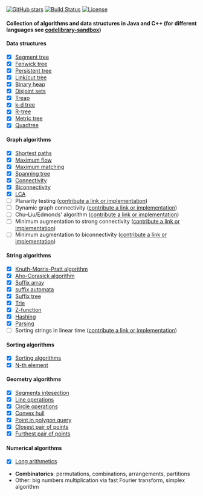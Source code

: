 [![GitHub stars](https://img.shields.io/github/stars/indy256/codelibrary.svg?style=flat&label=star)](https://github.com/indy256/codelibrary/)
[![Build Status](https://travis-ci.org/indy256/codelibrary.svg?branch=master)](https://travis-ci.org/indy256/codelibrary)
[![License](https://img.shields.io/badge/license-UNLICENSE-green.svg)](https://github.com/indy256/codelibrary/blob/master/UNLICENSE)

#### Collection of algorithms and data structures in Java and C++ (for different languages see [codelibrary-sandbox](https://github.com/indy256/codelibrary-sandbox))

#### Data structures
+ [x] [Segment tree](java/structures/SegmentTreeIntervalAddMax.java)
+ [x] [Fenwick tree](java/structures/FenwickTree.java)
+ [x] [Persistent tree](java/structures/PersistentTree.java)
+ [x] [Link/cut tree](java/structures/LinkCutTree.java)
+ [x] [Binary heap](java/structures/BinaryHeap.java)
+ [x] [Disjoint sets](java/structures/DisjointSets.java)
+ [x] [Treap](java/structures/TreapImplicitKey.java)
+ [x] [k-d tree](java/structures/KdTreePointQuery.java)
+ [x] [R-tree](java/structures/RTree.java)
+ [x] [Metric tree](java/structures/MetricTree.java)
+ [x] [Quadtree](java/structures/QuadTree.java)

#### Graph algorithms
+ [x] [Shortest paths](java/graphs/shortestpaths)
+ [x] [Maximum flow](java/graphs/flows)
+ [x] [Maximum matching](java/graphs/matchings)
+ [x] [Spanning tree](java/graphs/spanningtree)
+ [x] [Connectivity](java/graphs/dfs)
+ [x] [Biconnectivity](java/graphs/dfs)
+ [x] [LCA](java/graphs/lca)
+ [ ] Planarity testing ([contribute a link or implementation](https://github.com/indy256/codelibrary/issues/28))
+ [ ] Dynamic graph connectivity ([contribute a link or implementation](https://github.com/indy256/codelibrary/issues/29))
+ [ ] Chu–Liu/Edmonds' algorithm ([contribute a link or implementation](https://github.com/indy256/codelibrary/issues/30))
+ [ ] Minimum augmentation to strong connectivity ([contribute a link or implementation](https://github.com/indy256/codelibrary/issues/32))
+ [ ] Minimum augmentation to biconnectivity ([contribute a link or implementation](https://github.com/indy256/codelibrary/issues/33))

#### String algorithms
+ [x] [Knuth-Morris-Pratt algorithm](java/strings/Kmp.java)
+ [x] [Aho-Corasick algorithm](java/strings/AhoCorasick.java)
+ [x] [Suffix array](java/strings/SuffixArray.java)
+ [x] [suffix automata](java/strings/SuffixAutomaton.java)
+ [x] [Suffix tree](java/strings/SuffixTree.java)
+ [x] [Trie](java/strings/Trie.java)
+ [x] [Z-function](java/strings/ZFunction.java)
+ [x] [Hashing](java/strings/Hashing.java)
+ [x] [Parsing](java/parsing)
+ [ ] Sorting strings in linear time ([contribute a link or implementation](https://github.com/indy256/codelibrary/issues/31))

#### Sorting algorithms
+ [x] [Sorting algorithms](java/sort/Sort.java)
+ [x] [N-th element](java/sort/NthElement.java)

#### Geometry algorithms
+ [x] [Segments intesection](java/geometry/SegmentsIntersection.java)
+ [x] [Line operations](java/geometry/LineGeometry.java)
+ [x] [Circle operations](java/geometry/CircleOperations.java)
+ [x] [Convex hull](java/geometry/ConvexHull.java)
+ [x] [Point in polygon query](java/geometry/PointInPolygon.java)
+ [x] [Closest pair of points](java/geometry/Closest2Points.java)
+ [x] [Furthest pair of points](cpp/geometry/diameter.cpp)

#### Numerical algorithms
+ [x] [Long arithmetics](cpp/numeric/bigint.cpp)

* **Combinatorics**: permutations, combinations, arrangements, partitions
* Other: big numbers multiplication via fast Fourier transform, simplex algorithm
